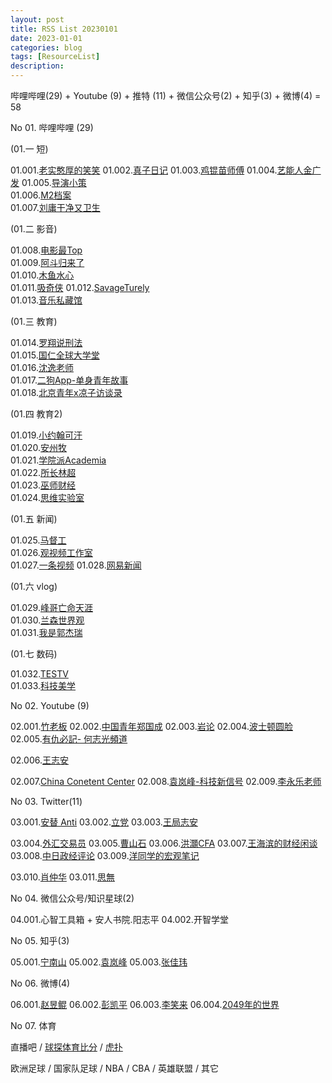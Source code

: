 ```yaml
---
layout: post
title: RSS List 20230101
date: 2023-01-01
categories: blog
tags: [ResourceList]
description: 
---
```


哔哩哔哩(29) + Youtube (9) + 推特 (11) + 微信公众号(2) + 知乎(3) + 微博(4) = 58

No 01. 哔哩哔哩 (29) 

(01.一 短)

01.001.[老实憨厚的笑笑](https://space.bilibili.com/8739477)
01.002.[真子日记](https://space.bilibili.com/1155574439)
01.003.[鸡锟苗师傅](https://space.bilibili.com/476374213)
01.004.[艺能人金广发](https://space.bilibili.com/38157763)
01.005.[导演小策](https://space.bilibili.com/81824112)  
01.006.[M2档案](https://space.bilibili.com/702909260)  
01.007.[刘庸干净又卫生](https://space.bilibili.com/533459953) 

(01.二 影音)

01.008.[电影最Top](https://space.bilibili.com/17819768)  
01.009.[阿斗归来了](https://space.bilibili.com/21837784)  
01.010.[木鱼水心](https://space.bilibili.com/927587)  
01.011.[吸奇侠](https://space.bilibili.com/414350632) 
01.012.[SavageTurely](https://space.bilibili.com/65553886)  
01.013.[音乐私藏馆](https://space.bilibili.com/229733301) 

(01.三 教育)

01.014.[罗翔说刑法](https://space.bilibili.com/517327498)  
01.015.[国仁全球大学堂](https://space.bilibili.com/679619486)  
01.016.[沈逸老师](https://space.bilibili.com/648113003)  
01.017.[二狗App-单身青年故事](https://space.bilibili.com/524930260)  
01.018.[北京青年x凉子访谈录](https://space.bilibili.com/496688267)  

(01.四 教育2)

01.019.[小约翰可汗](https://space.bilibili.com/23947287)  
01.020.[安州牧](https://space.bilibili.com/7481602)  
01.021.[学院派Academia](https://space.bilibili.com/96639395)  
01.022.[所长林超](https://space.bilibili.com/520155988)  
01.023.[巫师财经](https://space.bilibili.com/472747194)  
01.024.[思维实验室](https://space.bilibili.com/14583962)  

(01.五 新闻)

01.025.[马督工](https://space.bilibili.com/316568752)  
01.026.[观视频工作室](https://space.bilibili.com/54992199)  
01.027.[一条视频](https://space.bilibili.com/4543111) 
01.028.[网易新闻](https://space.bilibili.com/31283043) 

(01.六 vlog)

01.029.[峰哥亡命天涯](https://space.bilibili.com/35847683)  
01.030.[兰森世界观](https://space.bilibili.com/382478158)  
01.031.[我是郭杰瑞](https://space.bilibili.com/176037767)  

(01.七 数码)

01.032.[TESTV](https://space.bilibili.com/11336264)  
01.033.[科技美学](https://space.bilibili.com/3766866)  


No 02. Youtube (9)

02.001.[竹老板](https://m.youtube.com/@bamboo_boss/videos)
02.002.[中国青年郑国成](https://m.youtube.com/@ZhengGuocheng/videos)
02.003.[岩论](https://m.youtube.com/@yantalk9906/videos)
02.004.[波士顿圆脸](https://m.youtube.com/@-360face/videos)
02.005.[有仇必記- 何志光頻道](https://m.youtube.com/@-hockjonathan9589/videos)

02.006.[王志安](https://m.youtube.com/@wangzhian/videos)

02.007.[China Conetent Center](https://m.youtube.com/@chinacontentcenter/videos)
02.008.[袁岚峰-科技新信号](https://m.youtube.com/@user-ou8ku1hx5s/videos)
02.009.[李永乐老师](https://m.youtube.com/@TchLiyongle/videos)


No 03. Twitter(11)

03.001.[安替 Anti](https://twitter.com/mranti)
03.002.[立党](https://twitter.com/lidangzzz)
03.003.[王局志安](https://twitter.com/wangzhian8848)

03.004.[外汇交易员](https://twitter.com/myfxtrader)
03.005.[曹山石](https://twitter.com/caolei1)
03.006.[洪灝CFA](https://twitter.com/HAOHONG_CFA)
03.007.[王海滨的财经闲谈](https://twitter.com/wangwatchworld)
03.008.[中日政经评论](https://twitter.com/xzzzjpl)
03.009.[洋同学的宏观笔记](https://twitter.com/locean0410)

03.010.[肖仲华](https://twitter.com/XiaozhPhD04)
03.011.[思無](https://twitter.com/shuilovesbooks)


No 04. 微信公众号/知识星球(2)

04.001.心智工具箱 + 安人书院.阳志平
04.002.开智学堂


No 05. 知乎(3)

05.001.[宁南山](https://www.zhihu.com/people/ningnanshan)
05.002.[袁岚峰](https://www.zhihu.com/people/yuan-lan-feng-8)
05.003.[张佳玮](https://www.zhihu.com/people/zhang-jia-wei)


No 06. 微博(4)

06.001.[赵昱鲲](https://m.weibo.cn/u/1787094780)
06.002.[彭凯平](https://m.weibo.cn/u/5048169615)
06.003.[李笑来](https://m.weibo.cn/u/1576218000)
06.004.[2049年的世界](https://m.weibo.cn/u/1158166641)


No 07. 体育

直播吧 / [球探体育比分](http://www.zhibo8.com/) / [虎扑](https://bbs.hupu.com/)

欧洲足球 / 国家队足球 / NBA / CBA / 英雄联盟 / 其它
